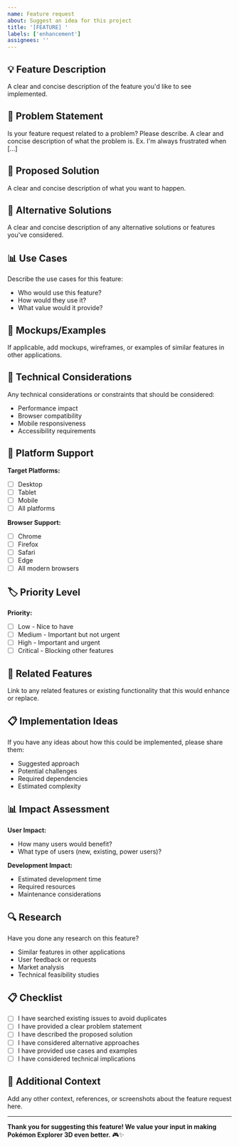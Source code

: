 ```yaml
---
name: Feature request
about: Suggest an idea for this project
title: '[FEATURE] '
labels: ['enhancement']
assignees: ''
---
```


## 💡 Feature Description

A clear and concise description of the feature you'd like to see implemented.

## 🎯 Problem Statement

Is your feature request related to a problem? Please describe. A clear and concise description of what the problem is. Ex. I'm always frustrated when [...]

## 💭 Proposed Solution

A clear and concise description of what you want to happen.

## 🔄 Alternative Solutions

A clear and concise description of any alternative solutions or features you've considered.

## 📊 Use Cases

Describe the use cases for this feature:
- Who would use this feature?
- How would they use it?
- What value would it provide?

## 🎨 Mockups/Examples

If applicable, add mockups, wireframes, or examples of similar features in other applications.

## 🔧 Technical Considerations

Any technical considerations or constraints that should be considered:
- Performance impact
- Browser compatibility
- Mobile responsiveness
- Accessibility requirements

## 📱 Platform Support

**Target Platforms:**
- [ ] Desktop
- [ ] Tablet
- [ ] Mobile
- [ ] All platforms

**Browser Support:**
- [ ] Chrome
- [ ] Firefox
- [ ] Safari
- [ ] Edge
- [ ] All modern browsers

## 🏷️ Priority Level

**Priority:**
- [ ] Low - Nice to have
- [ ] Medium - Important but not urgent
- [ ] High - Important and urgent
- [ ] Critical - Blocking other features

## 🔗 Related Features

Link to any related features or existing functionality that this would enhance or replace.

## 📋 Implementation Ideas

If you have any ideas about how this could be implemented, please share them:
- Suggested approach
- Potential challenges
- Required dependencies
- Estimated complexity

## 📊 Impact Assessment

**User Impact:**
- How many users would benefit?
- What type of users (new, existing, power users)?

**Development Impact:**
- Estimated development time
- Required resources
- Maintenance considerations

## 🔍 Research

Have you done any research on this feature?
- Similar features in other applications
- User feedback or requests
- Market analysis
- Technical feasibility studies

## 📋 Checklist

- [ ] I have searched existing issues to avoid duplicates
- [ ] I have provided a clear problem statement
- [ ] I have described the proposed solution
- [ ] I have considered alternative approaches
- [ ] I have provided use cases and examples
- [ ] I have considered technical implications

## 🙏 Additional Context

Add any other context, references, or screenshots about the feature request here.

---

**Thank you for suggesting this feature! We value your input in making Pokémon Explorer 3D even better.** 🎮✨ 